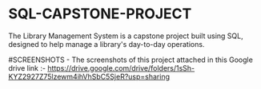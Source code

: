 # SQL-CAPSTONE-PROJECT
The Library Management System is a capstone project built using SQL, designed to help manage a library's day-to-day operations.

#SCREENSHOTS -
The screenshots of this project attached in this Google drive link :- https://drive.google.com/drive/folders/1sSh-KYZ2927Z75lzewm4ihVhSbC5SjeR?usp=sharing
